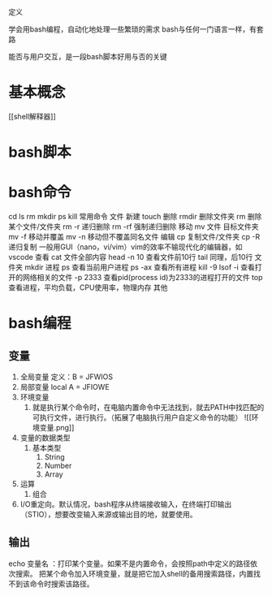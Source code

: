 定义

学会用bash编程，自动化地处理一些繁琐的需求
bash与任何一门语言一样，有套路

能否与用户交互，是一段bash脚本好用与否的关键

# 基本概念

[[shell解释器]]
# bash脚本
# bash命令
cd
ls
rm
mkdir
ps
kill
常用命令
	文件
		新建
			touch
		删除
			rmdir 删除文件夹
			rm 删除某个文件/文件夹
			rm -r 递归删除
			rm -rf  强制递归删除
		移动
			mv 文件 目标文件夹
			mv -f 移动并覆盖
			mv -n 移动但不覆盖同名文件
		编辑
			cp 复制文件/文件夹
			cp -R递归复制
			一般用GUI（nano，vi/vim）vim的效率不输现代化的编辑器，如vscode
		查看
			cat 文件全部内容
			head -n 10  查看文件前10行
			tail 同理，后10行
	文件夹
		mkdir
	进程
		ps 查看当前用户进程
		ps -ax 查看所有进程
		kill 
			-9 
		lsof
			-i 查看打开的网络相关的文件
			-p 2333 查看pid(process id)为2333的进程打开的文件
		top 查看进程，平均负载，CPU使用率，物理内存
	其他

# bash编程
## 变量
1. 全局变量
定义：B = JFWIOS
2. 局部变量
local A = JFIOWE
1. 环境变量
	1. 就是执行某个命令时，在电脑内置命令中无法找到，就去PATH中找匹配的可执行文件，进行执行。（拓展了电脑执行用户自定义命令的功能）
		![[环境变量.png]]
2. 变量的数据类型
	1. 基本类型
		1. String
		2. Number
		3. Array
3. 运算
	1. 组合
4. I/O重定向。默认情况，bash程序从终端接收输入，在终端打印输出（STIO），想要改变输入来源或输出目的地，就要使用。
## 输出
echo 变量名 ：打印某个变量。如果不是内置命令，会按照path中定义的路径依次搜索。
把某个命令加入环境变量，就是把它加入shell的备用搜索路径，内置找不到该命令时搜索该路径。